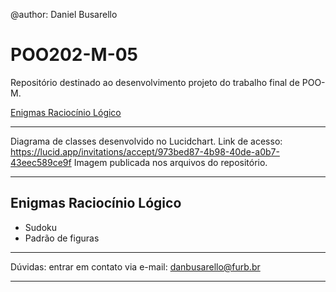 @author: Daniel Busarello

# POO202-M-05

Repositório destinado ao desenvolvimento projeto do trabalho final de POO-M.

[Enigmas Raciocínio Lógico](/#enigmas-raciocinio-logico)

------

Diagrama de classes desenvolvido no Lucidchart.
Link de acesso: https://lucid.app/invitations/accept/973bed87-4b98-40de-a0b7-43eec589ce9f
Imagem publicada nos arquivos do repositório.

------

## Enigmas Raciocínio Lógico
- Sudoku
- Padrão de figuras

------

Dúvidas: entrar em contato via e-mail: danbusarello@furb.br

------
